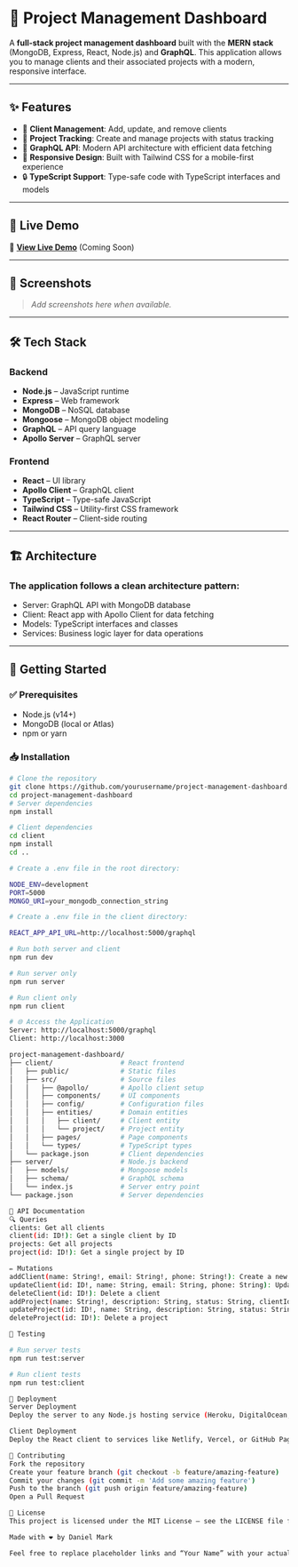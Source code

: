 # 🚀 Project Management Dashboard

A **full-stack project management dashboard** built with the **MERN stack** (MongoDB, Express, React, Node.js) and **GraphQL**. This application allows you to manage clients and their associated projects with a modern, responsive interface.

---

## ✨ Features

- 👤 **Client Management**: Add, update, and remove clients  
- 📁 **Project Tracking**: Create and manage projects with status tracking  
- 🔗 **GraphQL API**: Modern API architecture with efficient data fetching  
- 📱 **Responsive Design**: Built with Tailwind CSS for a mobile-first experience  
- 🔒 **TypeScript Support**: Type-safe code with TypeScript interfaces and models  

---

## 🚀 Live Demo

🔗 **[View Live Demo](#)** (Coming Soon)

---

## 📸 Screenshots

> _Add screenshots here when available._

---

## 🛠️ Tech Stack

### Backend

- **Node.js** – JavaScript runtime  
- **Express** – Web framework  
- **MongoDB** – NoSQL database  
- **Mongoose** – MongoDB object modeling  
- **GraphQL** – API query language  
- **Apollo Server** – GraphQL server  

### Frontend

- **React** – UI library  
- **Apollo Client** – GraphQL client  
- **TypeScript** – Type-safe JavaScript  
- **Tailwind CSS** – Utility-first CSS framework  
- **React Router** – Client-side routing  

---

## 🏗️ Architecture

### The application follows a clean architecture pattern:

- Server: GraphQL API with MongoDB database
- Client: React app with Apollo Client for data fetching
- Models: TypeScript interfaces and classes
- Services: Business logic layer for data operations

---

## 🚦 Getting Started

### ✅ Prerequisites

- Node.js (v14+)  
- MongoDB (local or Atlas)  
- npm or yarn  

### 📥 Installation

```bash
# Clone the repository
git clone https://github.com/yourusername/project-management-dashboard.git
cd project-management-dashboard
# Server dependencies
npm install

# Client dependencies
cd client
npm install
cd ..

# Create a .env file in the root directory:

NODE_ENV=development
PORT=5000
MONGO_URI=your_mongodb_connection_string

# Create a .env file in the client directory:

REACT_APP_API_URL=http://localhost:5000/graphql

# Run both server and client
npm run dev

# Run server only
npm run server

# Run client only
npm run client

# 🌐 Access the Application
Server: http://localhost:5000/graphql
Client: http://localhost:3000

project-management-dashboard/
├── client/                 # React frontend
│   ├── public/             # Static files
│   ├── src/                # Source files
│   │   ├── @apollo/        # Apollo client setup
│   │   ├── components/     # UI components
│   │   ├── config/         # Configuration files
│   │   ├── entities/       # Domain entities
│   │   │   ├── client/     # Client entity
│   │   │   └── project/    # Project entity
│   │   ├── pages/          # Page components
│   │   └── types/          # TypeScript types
│   └── package.json        # Client dependencies
├── server/                 # Node.js backend
│   ├── models/             # Mongoose models
│   ├── schema/             # GraphQL schema
│   └── index.js            # Server entry point
└── package.json            # Server dependencies

📝 API Documentation
🔍 Queries
clients: Get all clients
client(id: ID!): Get a single client by ID
projects: Get all projects
project(id: ID!): Get a single project by ID

✏️ Mutations
addClient(name: String!, email: String!, phone: String!): Create a new client
updateClient(id: ID!, name: String, email: String, phone: String): Update an existing client
deleteClient(id: ID!): Delete a client
addProject(name: String!, description: String, status: String, clientId: ID!): Create a new project
updateProject(id: ID!, name: String, description: String, status: String): Update an existing project
deleteProject(id: ID!): Delete a project

🧪 Testing

# Run server tests
npm run test:server

# Run client tests
npm run test:client

🚢 Deployment
Server Deployment
Deploy the server to any Node.js hosting service (Heroku, DigitalOcean, AWS, etc.).

Client Deployment
Deploy the React client to services like Netlify, Vercel, or GitHub Pages.

🤝 Contributing
Fork the repository
Create your feature branch (git checkout -b feature/amazing-feature)
Commit your changes (git commit -m 'Add some amazing feature')
Push to the branch (git push origin feature/amazing-feature)
Open a Pull Request

📄 License
This project is licensed under the MIT License – see the LICENSE file for details.

Made with ❤️ by Daniel Mark

Feel free to replace placeholder links and “Your Name” with your actual details!